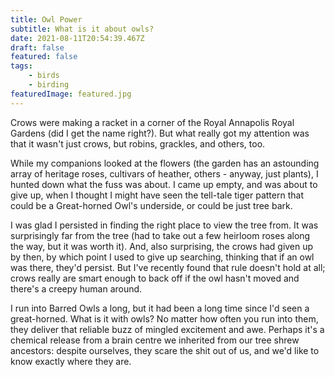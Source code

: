 ```yaml
---
title: Owl Power
subtitle: What is it about owls?
date: 2021-08-11T20:54:39.467Z
draft: false
featured: false
tags:
    - birds
    - birding
featuredImage: featured.jpg
---
```

Crows were making a racket in a corner of the Royal Annapolis Royal Gardens (did I get the name right?). But what really got my attention was that it wasn't just crows, but robins, grackles, and others, too.

While my companions looked at the flowers (the garden has an astounding array of heritage roses, cultivars of heather, others - anyway, just plants), I hunted down what the fuss was about. I came up empty, and was about to give up, when I thought I might have seen the tell-tale tiger pattern that could be a Great-horned Owl's underside, or could be just tree bark.

I was glad I persisted in finding the right place to view the tree from. It was surprisingly far from the tree (had to take out a few heirloom roses along the way, but it was worth it). And, also surprising, the crows had given up by then, by which point I used to give up searching, thinking that if an owl was there, they'd persist. But I've recently found that rule doesn't hold at all; crows really are smart enough to back off if the owl hasn't moved and there's a creepy human around.



I run into Barred Owls a long, but it had been a long time since I'd seen a great-horned. What is it with owls? No matter how often you run into them, they deliver that reliable buzz of mingled excitement and awe. Perhaps it's a chemical release from a brain centre we inherited from our tree shrew ancestors: despite ourselves, they scare the shit out of us, and we'd like to know exactly where they are.
